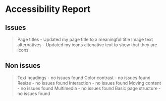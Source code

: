 # Accessibility Report

## Issues
> Page titles - Updated my page title to a meaningful title
> Image text alternatives -  Updated my icons altenative text to show that they are icons

## Non issues
> Text headings - no issues found
> Color contrast - no issues found
> Resize - no issues found
> Interaction - no issues found
> Moving content - no issues found
> Multimedia - no issues found
> Basic page structure - no issues found